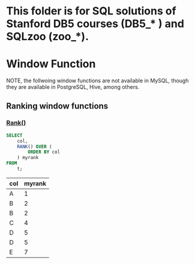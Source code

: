 # This folder is for SQL solutions of Stanford DB5 courses (DB5_* ) and SQLzoo (zoo_*).


# Window Function 

NOTE, the follwoing window functions are not available in MySQL, though they are available in PostgreSQL, Hive, among others.

## Ranking window functions

### [Rank()](https://www.sqltutorial.org/sql-window-functions/sql-rank/)
```SQL
SELECT
	col,
	RANK() OVER (
		ORDER BY col
	) myrank
FROM
	t;
```
| col | myrank |
| --- | --- | 
| A | 1 |
| B | 2 |
| B | 2 |
| C | 4 |
| D | 5 |
| D | 5 |
| E | 7 |
